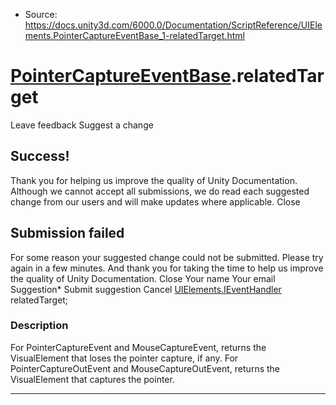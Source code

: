 * Source: https://docs.unity3d.com/6000.0/Documentation/ScriptReference/UIElements.PointerCaptureEventBase_1-relatedTarget.html

#  [PointerCaptureEventBase<T0>](https://docs.unity3d.com/6000.0/Documentation/ScriptReference/UIElements.PointerCaptureEventBase_1.html).relatedTarget
Leave feedback
Suggest a change
## Success!
Thank you for helping us improve the quality of Unity Documentation. Although we cannot accept all submissions, we do read each suggested change from our users and will make updates where applicable.
Close
## Submission failed
For some reason your suggested change could not be submitted. Please <a>try again</a> in a few minutes. And thank you for taking the time to help us improve the quality of Unity Documentation.
Close
Your name Your email Suggestion* Submit suggestion
Cancel
[UIElements.IEventHandler](https://docs.unity3d.com/6000.0/Documentation/ScriptReference/UIElements.IEventHandler.html) relatedTarget; 
### Description
For PointerCaptureEvent and MouseCaptureEvent, returns the VisualElement that loses the pointer capture, if any. For PointerCaptureOutEvent and MouseCaptureOutEvent, returns the VisualElement that captures the pointer. 
* * *

